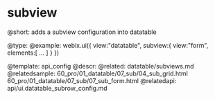 subview
=============


@short:
	adds a subview configuration into datatable

@type: 
@example:
webix.ui({
	view:"datatable",
	subview:{
		view:"form",
    	elements:[
    		...
    	]
    }
})

@template:	api_config
@descr:
@related:
	datatable/subviews.md
@relatedsample:
	60_pro/01_datatable/07_sub/04_sub_grid.html
    60_pro/01_datatable/07_sub/07_sub_form.html
@relatedapi:
	api/ui.datatable_subrow_config.md
